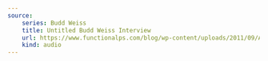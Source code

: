 ```yaml
---
source:
    series: Budd Weiss
    title: Untitled Budd Weiss Interview 
    url: https://www.functionalps.com/blog/wp-content/uploads/2011/09/Audio.-Bud-Weiss-Ray-Peat.-September-15-2008.mp3
    kind: audio
---
```

